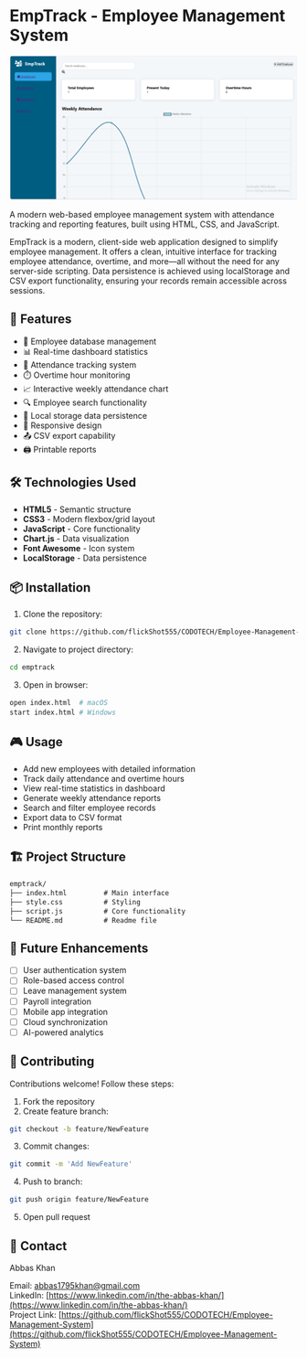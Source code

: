 # EmpTrack - Employee Management System

![EmpTrack Preview](preview.png)

A modern web-based employee management system with attendance tracking and reporting features, built using HTML, CSS, and JavaScript.

EmpTrack is a modern, client-side web application designed to simplify employee management. It offers a clean, intuitive interface for tracking employee attendance, overtime, and more—all without the need for any server-side scripting. Data persistence is achieved using localStorage and CSV export functionality, ensuring your records remain accessible across sessions.

## 🚀 Features

- 👥 Employee database management
- 📊 Real-time dashboard statistics
- 📅 Attendance tracking system
- ⏱️ Overtime hour monitoring
- 📈 Interactive weekly attendance chart
- 🔍 Employee search functionality
- 📁 Local storage data persistence
- 📱 Responsive design
- 📤 CSV export capability
- 🖨️ Printable reports

## 🛠️ Technologies Used

- **HTML5** - Semantic structure
- **CSS3** - Modern flexbox/grid layout
- **JavaScript** - Core functionality
- **Chart.js** - Data visualization
- **Font Awesome** - Icon system
- **LocalStorage** - Data persistence

## 📦 Installation

1. Clone the repository:
```bash
git clone https://github.com/flickShot555/CODOTECH/Employee-Management-System.git
```

2. Navigate to project directory:
```bash
cd emptrack
```

3. Open in browser:
```bash
open index.html  # macOS
start index.html # Windows
```

## 🎮 Usage

- Add new employees with detailed information
- Track daily attendance and overtime hours
- View real-time statistics in dashboard
- Generate weekly attendance reports
- Search and filter employee records
- Export data to CSV format
- Print monthly reports

## 🏗️ Project Structure

```
emptrack/
├── index.html         # Main interface
├── style.css          # Styling
├── script.js          # Core functionality
└── README.md          # Readme file
```

## 🌟 Future Enhancements

- [ ] User authentication system
- [ ] Role-based access control
- [ ] Leave management system
- [ ] Payroll integration
- [ ] Mobile app integration
- [ ] Cloud synchronization
- [ ] AI-powered analytics

## 🤝 Contributing

Contributions welcome! Follow these steps:
1. Fork the repository
2. Create feature branch:
```bash
git checkout -b feature/NewFeature
```
3. Commit changes:
```bash
git commit -m 'Add NewFeature'
```
4. Push to branch:
```bash
git push origin feature/NewFeature
```
5. Open pull request

## 📧 Contact

Abbas Khan  

Email: [abbas1795khan@gmail.com](mailto:abbas1795khan@gmail.com)  
LinkedIn: [https://www.linkedin.com/in/the-abbas-khan/](https://www.linkedin.com/in/the-abbas-khan/)  
Project Link: [https://github.com/flickShot555/CODOTECH/Employee-Management-System](https://github.com/flickShot555/CODOTECH/Employee-Management-System)